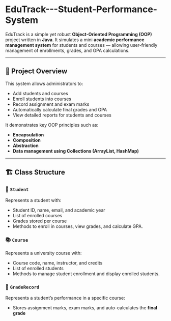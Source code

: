 # EduTrack---Student-Performance-System
EduTrack is a simple yet robust **Object-Oriented Programming (OOP)** project written in **Java**.   It simulates a mini **academic performance management system** for students and courses — allowing user-friendly management of enrollments, grades, and GPA calculations.

---

## 🧩 Project Overview

This system allows administrators to:
- Add students and courses
- Enroll students into courses
- Record assignment and exam marks
- Automatically calculate final grades and GPA
- View detailed reports for students and courses

It demonstrates key OOP principles such as:
- **Encapsulation**
- **Composition**
- **Abstraction**
- **Data management using Collections (ArrayList, HashMap)**

---

## 🏗️ Class Structure

### 🧍 `Student`
Represents a student with:
- Student ID, name, email, and academic year
- List of enrolled courses
- Grades stored per course  
- Methods to enroll in courses, view grades, and calculate GPA.

### 📚 `Course`
Represents a university course with:
- Course code, name, instructor, and credits
- List of enrolled students
- Methods to manage student enrollment and display enrolled students.

### 🧾 `GradeRecord`
Represents a student’s performance in a specific course:
- Stores assignment marks, exam marks, and auto-calculates the **final grade**  
